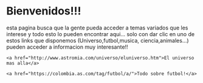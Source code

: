 <html>
  <head>
    <title>Conocimiento mas alla</title>
  </head>
  <body>
    <h1>Bienvenidos!!!</h1>
    <p>esta pagina busca que la gente pueda acceder a temas variados 
      que les interese y todo esto lo pueden encontrar aqui...
      solo con dar clic en uno de estos links que disponemos (Universo,futbol,musica,
      ciencia,animales...) pueden acceder a informacion muy interesante!!
    </p>
    
    <a href="http://www.astromia.com/universo/eluniverso.htm">El universo mas alla</a>
    
    <a href="https://colombia.as.com/tag/futbol/a/">Todo sobre futbol!</a>
  </body>
</html>
  
  

